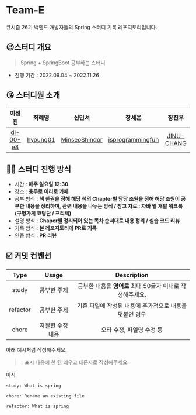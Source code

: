# Team-E
큐시즘 26기 백엔드 개발자들의 Spring 스터디 기록 레포지토리입니다.

## 😉스터디 개요
> Spring + SpringBoot 공부하는 스터디
- 진행 기간 : 2022.09.04 ~ 2022.11.26

## 😘 스터디원 소개
|이정진|최혜영|신민서|장세은|장진우|
|:---:|:---:|:---:|:---:|:---:|
|[dl-00-e8](https://github.com/dl-00-e8)|[hyoung01](https://github.com/hyoung01)|[MinseoShindor](https://github.com/MinseoShindor )|[isprogrammingfun](https://github.com/isprogrammingfun)|[JINU-CHANG](https://github.com/JINU-CHANG)|
## 🙋‍♀️ 스터디 진행 방식

- 시간 : **매주 일요일 12:30**
- 장소 : **충무로 이리로 카페**
- 공부 방식 : **책 한권을 정해 해당 책의 Chapter별 담당 조원을 정해 해당 조원이 공부한 내용을 정리하며, 관련 내용을 나누는 방식 / 참고 자료 : 자바 웹 개발 워크북 (구멍가게 코딩단 / 프리렉)**
- 설명 방식 : **Chaper별 정리되어 있는 목차 순서대로 내용 정리 / 실습 코드 리뷰**
- 기록 방식 : **본 레포지토리에 PR로 기록**
- 인증 방식 : **PR 리뷰**
## ☑️ 커밋 컨벤션
|Type|Usage|Description|
|:---:|:----:|:-----:|
|study|공부한 주제|공부한 내용을 **영어로** 최대 50글자 이내로 작성해주세요.|
|refactor|공부한 주제|기존 파일에 작성된 내용에 추가적으로 내용을 덧붙인 경우|
|chore|자잘한 수정 내용	|오타 수정, 파일명 수정 등|

아래 예시처럼 작성해주세요.
> `:` 표시 다음에 한 칸 띄우고 대문자로 작성해주세요.

예시
```
study: What is spring

chore: Rename an existing file

refactor: What is spring
```
